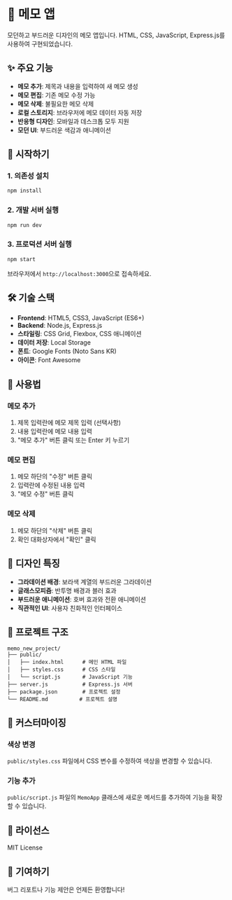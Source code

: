 # 📝 메모 앱

모던하고 부드러운 디자인의 메모 앱입니다. HTML, CSS, JavaScript, Express.js를 사용하여 구현되었습니다.

## ✨ 주요 기능

- **메모 추가**: 제목과 내용을 입력하여 새 메모 생성
- **메모 편집**: 기존 메모 수정 가능
- **메모 삭제**: 불필요한 메모 삭제
- **로컬 스토리지**: 브라우저에 메모 데이터 자동 저장
- **반응형 디자인**: 모바일과 데스크톱 모두 지원
- **모던 UI**: 부드러운 색감과 애니메이션

## 🚀 시작하기

### 1. 의존성 설치
```bash
npm install
```

### 2. 개발 서버 실행
```bash
npm run dev
```

### 3. 프로덕션 서버 실행
```bash
npm start
```

브라우저에서 `http://localhost:3000`으로 접속하세요.

## 🛠️ 기술 스택

- **Frontend**: HTML5, CSS3, JavaScript (ES6+)
- **Backend**: Node.js, Express.js
- **스타일링**: CSS Grid, Flexbox, CSS 애니메이션
- **데이터 저장**: Local Storage
- **폰트**: Google Fonts (Noto Sans KR)
- **아이콘**: Font Awesome

## 📱 사용법

### 메모 추가
1. 제목 입력란에 메모 제목 입력 (선택사항)
2. 내용 입력란에 메모 내용 입력
3. "메모 추가" 버튼 클릭 또는 Enter 키 누르기

### 메모 편집
1. 메모 하단의 "수정" 버튼 클릭
2. 입력란에 수정된 내용 입력
3. "메모 수정" 버튼 클릭

### 메모 삭제
1. 메모 하단의 "삭제" 버튼 클릭
2. 확인 대화상자에서 "확인" 클릭

## 🎨 디자인 특징

- **그라데이션 배경**: 보라색 계열의 부드러운 그라데이션
- **글래스모피즘**: 반투명 배경과 블러 효과
- **부드러운 애니메이션**: 호버 효과와 전환 애니메이션
- **직관적인 UI**: 사용자 친화적인 인터페이스

## 📁 프로젝트 구조

```
memo_new_project/
├── public/
│   ├── index.html      # 메인 HTML 파일
│   ├── styles.css      # CSS 스타일
│   └── script.js       # JavaScript 기능
├── server.js           # Express.js 서버
├── package.json        # 프로젝트 설정
└── README.md          # 프로젝트 설명
```

## 🔧 커스터마이징

### 색상 변경
`public/styles.css` 파일에서 CSS 변수를 수정하여 색상을 변경할 수 있습니다.

### 기능 추가
`public/script.js` 파일의 `MemoApp` 클래스에 새로운 메서드를 추가하여 기능을 확장할 수 있습니다.

## 📝 라이선스

MIT License

## 🤝 기여하기

버그 리포트나 기능 제안은 언제든 환영합니다!
